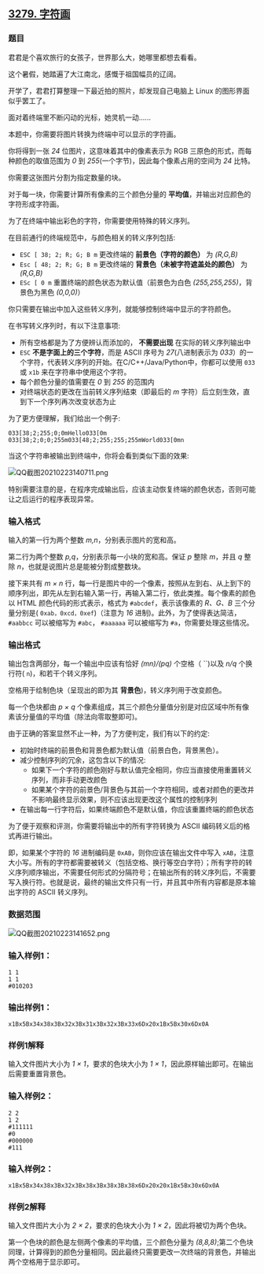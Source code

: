 ## [3279. 字符画](https://www.acwing.com/problem/content/3282/)

### 题目

君君是个喜欢旅行的女孩子，世界那么大，她哪里都想去看看。

这个暑假，她踏遍了大江南北，感慨于祖国幅员的辽阔。

开学了，君君打算整理一下最近拍的照片，却发现自己电脑上 Linux 的图形界面似乎罢工了。

面对着终端里不断闪动的光标，她灵机一动......

本题中，你需要将图片转换为终端中可以显示的字符画。

你将得到一张 *24* 位图片，这意味着其中的像素表示为 RGB 三原色的形式，而每种颜色的取值范围为 *0* 到 *255*(一个字节)，因此每个像素占用的空间为 *24* 比特。

你需要这张图片分割为指定数量的块。

对于每一块，你需要计算所有像素的三个颜色分量的 **平均值**，并输出对应颜色的字符形成字符画。

为了在终端中输出彩色的字符，你需要使用特殊的转义序列。

在目前通行的终端规范中，与颜色相关的转义序列包括:

- `ESC [ 38; 2; R; G; B m` 更改终端的 **前景色（字符的颜色）** 为 *(R,G,B)*
- `Esc [ 48; 2; R; G; B m` 更改终端的 **背景色（未被字符遮盖处的颜色）** 为 *(R,G,B)*
- `ESc [ 0 m` 重置终端的颜色状态为默认值（前景色为白色 *(255,255,255)*，背景色为黑色 *(0,0,0)*）

你只需要在输出中加入这些转义序列，就能够控制终端中显示的字符颜色。

在书写转义序列时，有以下注意事项:

- 所有空格都是为了方便辨认而添加的， **不需要出现** 在实际的转义序列输出中
- `ESC` **不是字面上的三个字符**，而是 ASCII 序号为 *27*(八进制表示为 *033*）的一个字符，代表转义序列的开始。在C/C++/Java/Python中，你都可以使用 `033` 或 `x1b` 来在字符串中使用这个字符。
- 每个颜色分量的值需要在 *0* 到 *255* 的范围内
- 对终端状态的更改在当前转义序列结束（即最后的 *m* 字符）后立刻生效，直到下一个序列再次改变状态为止

为了更方便理解，我们给出一个例子:

```
033[38;2;255;0;0mHello033[0m 033[38;2;0;0;255m033[48;2;255;255;255mWorld033[0mn
```

当这个字符串被输出到终端中，你将会看到类似下面的效果:

 ![QQ截图20210223140711.png](https://cdn.acwing.com/media/article/image/2021/02/23/19_6505491275-QQ截图20210223140711.png)

特别需要注意的是，在程序完成输出后，应该主动恢复终端的颜色状态，否则可能让之后运行的程序表现异常。

### 输入格式

输入的第一行为两个整数 *m,n*，分别表示图片的宽和高。

第二行为两个整数 *p,q*，分别表示每一小块的宽和高。保证 *p* 整除 *m*，并且 *q* 整除 *n*，也就是说图片总是能被分割成整数块。

接下来共有 *m × n* 行，每一行是图片中的一个像素，按照从左到右、从上到下的顺序列出，即先从左到右输入第一行，再输入第二行，依此类推。每个像素的颜色以 HTML 颜色代码的形式表示，格式为 `#abcdef`，表示该像素的 *R、G、B* 三个分量分别是( `0xab，0xcd，0xef`)（注意为 *16* 进制)。此外，为了使得表达简洁， `#aabbcc` 可以被缩写为 `#abc`， `#aaaaaa` 可以被缩写为 `#a`，你需要处理这些情况。

### 输出格式

输出包含两部分，每一个输出中应该有恰好 *(mn)/(pq)* 个空格（ ``)以及 *n/q* 个换行符( `n`)，和若干个转义序列。

空格用于绘制色块（呈现出的即为其 **背景色**)，转义序列用于改变颜色。

每一个色块都由 *p × q* 个像素组成，其三个颜色分量值分别是对应区域中所有像素该分量值的平均值（除法向零取整即可)。

由于正确的答案显然不止一种，为了方便判定，我们有以下的约定:

- 初始时终端的前景色和背景色都为默认值（前景白色，背景黑色）。
- 减少控制序列的冗余，这包含以下的情况:
    - 如果下一个字符的颜色刚好与默认值完全相同，你应当直接使用重置转义序列，而非手动更改颜色
    - 如果某个字符的前景色/背景色与其前一个字符相同，或者对颜色的更改并不影响最终显示效果，则不应该出现更改这个属性的控制序列
- 在输出每一行字符后，如果终端颜色不是默认值，你应该重置终端的颜色状态

为了便于观察和评测，你需要将输出中的所有字符转换为 ASCII 编码转义后的格式再进行输出。

即，如果某个字符的 *16* 进制编码是 `0xAB`，则你应该在输出文件中写入 `xAB`，注意大小写。所有的字符都需要被转义（包括空格、换行等空白字符）；所有字符的转义序列顺序输出，不需要任何形式的分隔符号；在输出所有的转义序列后，不需要写入换行符。也就是说，最终的输出文件只有一行，并且其中所有内容都是原本输出字符的 ASCII 转义序列。

### 数据范围

 ![QQ截图20210223141652.png](https://cdn.acwing.com/media/article/image/2021/02/23/19_bea0882675-QQ截图20210223141652.png)

### 输入样例1：

```
1 1
1 1
#010203
```

### 输出样例1：

```
x1Bx5Bx34x38x3Bx32x3Bx31x3Bx32x3Bx33x6Dx20x1Bx5Bx30x6Dx0A
```

### 样例1解释

输入文件图片大小为 *1 × 1*，要求的色块大小为 *1 × 1*，因此原样输出即可。在输出后需要重置背景色。

### 输入样例2：

```
2 2
1 2
#111111
#0
#000000
#111
```

### 输入样例2：

```
x1Bx5Bx34x38x3Bx32x3Bx38x3Bx38x3Bx38x6Dx20x20x1Bx5Bx30x6Dx0A
```

### 样例2解释

输入文件图片大小为 *2 × 2*，要求的色块大小为 *1 × 2*，因此将被切为两个色块。

第一个色块的颜色是左侧两个像素的平均值，三个颜色分量为 *(8,8,8)*;第二个色块同理，计算得到的颜色分量相同。因此最终只需要更改一次终端的背景色，并输出两个空格用于显示即可。
